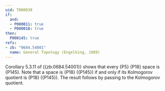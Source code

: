 ```yaml
---
uid: T000030
if:
  and:
  - P000011: true
  - P000018: true
then:
  P000145: true
refs:
- zb: "0684.54001"
  name: General Topology (Engelking, 1989)
---
```


Corollary 5.3.11 of {{zb:0684.54001}} shows that every {P5} {P18} space is {P145}.
Note that a space is {P18} ({P145}) if and only if its Kolmogorov quotient is {P18} ({P145}).
The result follows by passing to the Kolmogorov quotient.
